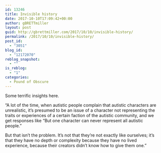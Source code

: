 ```yaml
---
id: 13246
title: Invisible history
date: 2017-10-10T17:09:42+00:00
author: gBRETTmiller
layout: post
guid: http://gbrettmiller.com/2017/10/10/invisible-history/
permalink: /2017/10/10/invisible-history/
post_id:
  - "3051"
blog_id:
  - "12172070"
reblog_snapshot:
  - ""
is_reblog:
  - "1"
categories:
  - Pound of Obscure
---
```

Some terrific insights here.

&#8220;A lot of the time, when autistic people complain that autistic characters are unrealistic, it’s presumed to be an issue of a character not representing the traits or experiences of a certain faction of the autistic community, and we get responses like “But one character can never represent all autistic people.”

But that isn’t the problem. It’s not that they’re not exactly like ourselves; it’s that they have no depth or complexity because they have no lived experience, because their creators didn’t know how to give them one.&#8221;